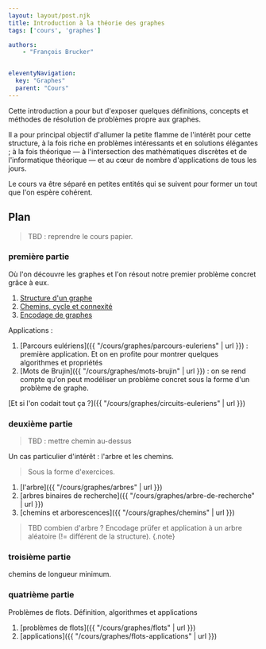 ```yaml
---
layout: layout/post.njk
title: Introduction à la théorie des graphes
tags: ['cours', 'graphes']

authors:
    - "François Brucker"


eleventyNavigation:
  key: "Graphes"
  parent: "Cours"
---
```


<!-- début résumé -->

Cette introduction a pour but d'exposer quelques définitions, concepts et méthodes de résolution de problèmes propre aux graphes.

Il a pour principal objectif d'allumer la petite flamme de l'intérêt pour cette structure, à la fois riche en problèmes intéressants et en solutions élégantes ; à la fois théorique — à l'intersection des mathématiques discrètes et de l'informatique théorique — et au cœur de nombre d'applications de tous les jours.

Le cours va être séparé en petites entités qui se suivent pour former un tout que l'on espère cohérent.

<!-- fin résumé -->

## Plan

> TBD : reprendre le cours papier.

### première partie

Où l'on découvre les graphes et l'on résout notre premier problème concret grâce à eux.

1. [Structure d'un graphe](structure)
2. [Chemins, cycle et connexité](chemins-cycles-connexite)
3. [Encodage de graphes](encodage)

Applications : 

1. [Parcours eulériens]({{ "/cours/graphes/parcours-euleriens" | url }}) : première application. Et on en profite pour montrer quelques algorithmes et propriétés
2. [Mots de Brujin]({{ "/cours/graphes/mots-brujin" | url }}) : on se rend compte qu'on peut modéliser un problème concret sous la forme d'un problème de graphe.

[Et si l'on codait tout ça ?]({{ "/cours/graphes/circuits-euleriens" | url }})

### deuxième partie

> TBD : mettre chemin au-dessus

Un cas particulier d'intérêt : l'arbre et les chemins.

> Sous la forme d'exercices.

1. [l'arbre]({{ "/cours/graphes/arbres" | url }})
2. [arbres binaires de recherche]({{ "/cours/graphes/arbre-de-recherche" | url }})
3. [chemins et arborescences]({{ "/cours/graphes/chemins" | url }})

> TBD
> combien d'arbre ? Encodage prüfer et application à un arbre aléatoire (!= différent de la structure).
{.note}

### troisième partie

chemins de longueur minimum.

### quatrième partie

Problèmes de flots. Définition, algorithmes et applications

1. [problèmes de flots]({{ "/cours/graphes/flots" | url }})
2. [applications]({{ "/cours/graphes/flots-applications" | url }})
